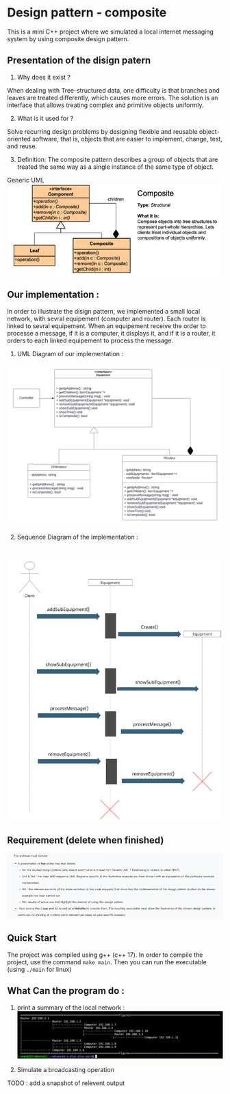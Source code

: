 # Design pattern - composite
This is a mini C++ project where we simulated a local internet messaging system by using composite design pattern.


## Presentation of the disign patern

1. Why does it exist ? 
                           
When dealing with Tree-structured data, one difficulty is that branches and leaves are treated differently, which causes more errors. The solution is an interface that allows treating complex and primitive objects uniformly.

2. What is it used for ?
 
Solve recurring design problems by designing flexible and reusable object-oriented software, that is, objects that are easier to implement, change, test, and reuse.

3. Definition:
The composite pattern describes a group of objects that are treated the same way as a single instance of the same type of object. <br />
 
Generic UML <br />
![img.png](img.png)


## Our implementation :
In order to illustrate the disign pattern, we implemented a small local network, with sevral equipement (computer and router). Each router is linked to sevral equipement. When an equipement receive the order to processe a message, if it is a computer, it displays it, and if it is a router, it orders to each linked equipement to process the message. <br />
1. UML Diagram of our implementation : 

![UML Diagram.png](UML%20diagram.png)

2. Sequence Diagram of the implementation :
  <br />

![Sequence diagram.png](Sequence%20diagram.png)
  
## Requirement (delete when finished)
![img_1.png](img_1.png)
 
## Quick Start

The project was compiled using g++ (c++ 17). In order to compile the project, use the command `make main`. Then you can run the executable (using `./main` for linux) 

## What Can the program do : 

1. print a summary of the local network :
![network structure.png](network%20structure.png)

2. Simulate a broadcasting operation


TODO : add a snapshot of relevent output


